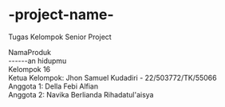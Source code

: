 # -project-name-
Tugas Kelompok Senior Project

NamaProduk  
------an hidupmu  
Kelompok 16  
Ketua Kelompok: Jhon Samuel Kudadiri - 22/503772/TK/55066  
Anggota 1: Della Febi Alfian  
Anggota 2: Navika Berlianda Rihadatul'aisya    
